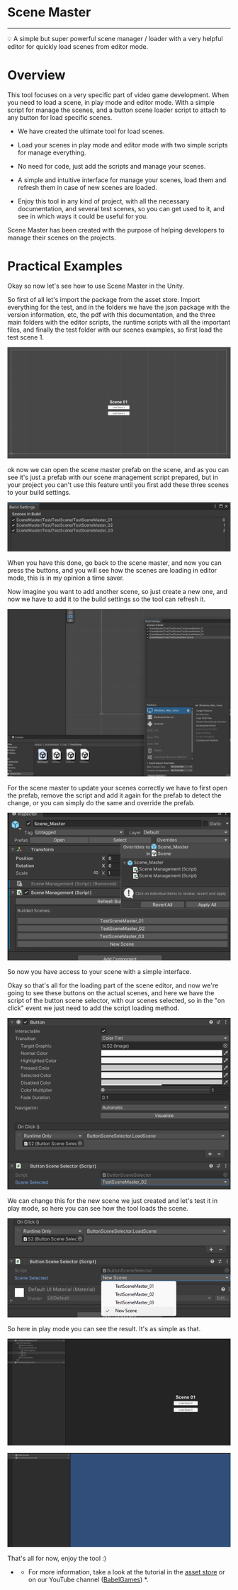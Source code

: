 # Scene Master

---

<aside>
💡 A simple but super powerful scene manager / loader with a very helpful editor for quickly load scenes from editor mode.

</aside>

# **Overview**

This tool focuses on a very specific part of video game development. When you need to load a scene, in play mode and editor mode. With a simple script for manage the scenes, and a button scene loader script to attach to any button for load specific scenes.

- We have created the ultimate tool for load scenes.

- Load your scenes in play mode and editor mode with two simple scripts for manage everything.

- No need for code, just add the scripts and manage your scenes.

- A simple and intuitive interface for manage your scenes, load them and refresh them in case of new scenes are loaded.

- Enjoy this tool in any kind of project, with all the necessary documentation, and several test scenes, so you can get used to it, and see in which ways it could be useful for you.

Scene Master has been created with the purpose of helping developers to manage their scenes on the projects.

# **Practical Examples**

Okay so now let's see how to use Scene Master in the Unity.

So first of all let's import the package from the asset store. Import everything for the test, and in the folders we have the json package with the version information, etc, the pdf with this documentation, and the three main folders with the editor scripts, the runtime scripts with all the important files, and finally the test folder with our scenes examples, so first load the test scene 1.

![Untitled](Resources/Untitled.png)

ok now we can open the scene master prefab on the scene, and as you can see it's just a prefab with our scene management script prepared, but in your project you can't use this feature until you first add these three scenes to your build settings.

![Untitled](Resources/Untitled1.png)

When you have this done, go back to the scene master, and now you can press the buttons, and you will see how the scenes are loading in editor mode, this is in my opinion a time saver.

Now imagine you want to add another scene, so just create a new one, and now we have to add it to the build settings so the tool can refresh it.

![Untitled](Resources/Untitled2.png)

For the scene master to update your scenes correctly we have to first open the prefab, remove the script and add it again for the prefab to detect the change, or you can simply do the same and override the prefab.

![Untitled](Resources/Untitled3.png)

So now you have access to your scene with a simple interface.

Okay so that's all for the loading part of the scene editor, and now we're going to see these buttons on the actual scenes, and here we have the script of the button scene selector, with our scenes selected, so in the "on click" event we just need to add the script loading method.

![Untitled](Resources/Untitled4.png)

We can change this for the new scene we just created and let's test it in play mode, so here you can see how the tool loads the scene.

![Untitled](Resources/Untitled5.png)

So here in play mode you can see the result. It's as simple as that.

![Untitled](Resources/Untitled6.png)

![Untitled](Resources/Untitled7.png)

That's all for now, enjoy the tool :)

- * For more information, take a look at the tutorial in the [asset store](https://assetstore.unity.com/publishers/55193) or on our YouTube channel ([BabelGames](https://www.youtube.com/channel/UCNsBWiGXJSE2ZTOKv5o-c2Q)) *.